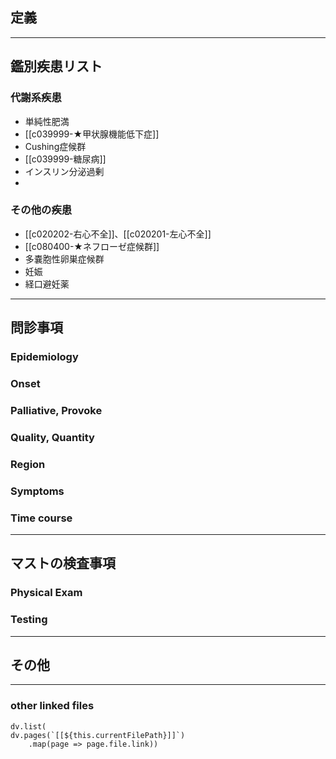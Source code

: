 ## 定義
---
## 鑑別疾患リスト
### 代謝系疾患
- 単純性肥満
- [[c039999-★甲状腺機能低下症]]
- Cushing症候群
- [[c039999-糖尿病]]
- インスリン分泌過剰
- 
### その他の疾患
- [[c020202-右心不全]]、[[c020201-左心不全]]
- [[c080400-★ネフローゼ症候群]]
- 多嚢胞性卵巣症候群
- 妊娠
- 経口避妊薬
---
## 問診事項
### Epidemiology
### Onset
### Palliative, Provoke
### Quality, Quantity
### Region
### Symptoms
### Time course
---
## マストの検査事項
### Physical Exam
### Testing
---
## その他
---
### other linked files
```dataviewjs
dv.list(
dv.pages(`[[${this.currentFilePath}]]`)
	.map(page => page.file.link))
```
